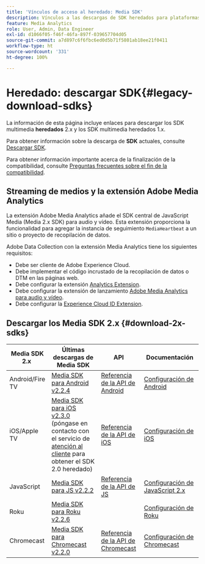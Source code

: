 ```yaml
---
title: 'Vínculos de acceso al heredado: Media SDK'
description: Vínculos a las descargas de SDK heredados para plataformas disponibles, como Android, iOS, JavaScript, Chromecast y Roku.
feature: Media Analytics
role: User, Admin, Data Engineer
exl-id: d1066f05-f46f-46fa-897f-039657704d05
source-git-commit: a7d897c6f6fbc6ed0d5b71f5801ab18ee21f0411
workflow-type: ht
source-wordcount: '331'
ht-degree: 100%

---
```


# Heredado: descargar SDK{#legacy-download-sdks}

La información de esta página incluye enlaces para descargar los SDK multimedia **heredados** 2.x y los SDK multimedia heredados 1.x.

Para obtener información sobre la descarga de **SDK** actuales, consulte [Descargar SDK](/help/getting-started/download-sdks.md).

Para obtener información importante acerca de la finalización de la compatibilidad, consulte [Preguntas frecuentes sobre el fin de la compatibilidad](/help/additional-resources/end-of-support-faqs.md).

## Streaming de medios y la extensión Adobe Media Analytics

La extensión Adobe Media Analytics añade el SDK central de JavaScript Media (Media 2.x SDK) para audio y vídeo. Esta extensión proporciona la funcionalidad para agregar la instancia de seguimiento `MediaHeartbeat` a un sitio o proyecto de recopilación de datos.

Adobe Data Collection con la extensión Media Analytics tiene los siguientes requisitos:
* Debe ser cliente de Adobe Experience Cloud.
* Debe implementar el código incrustado de la recopilación de datos o DTM en las páginas web.
* Debe configurar la extensión [Analytics Extension](https://experienceleague.adobe.com/docs/experience-platform/tags/extensions/adobe/analytics/overview.html?lang=es).
* Debe configurar la extensión de lanzamiento [Adobe Media Analytics para audio y vídeo](https://aep-sdks.gitbook.io/docs/using-mobile-extensions/adobe-media-analytics).
* Debe configurar la [Experience Cloud ID Extension](https://experienceleague.adobe.com/docs/experience-platform/tags/extensions/adobe/id-service/overview.html?lang=es).

## Descargar los Media SDK 2.x {#download-2x-sdks}

| Media SDK 2.x  | Últimas descargas de Media SDK |  API   |  Documentación  |
| --- | --- | --- | --- |
| Android/Fire TV | [Media SDK para Android v2.2.4](https://github.com/Adobe-Marketing-Cloud/media-sdks/releases/tag/android-v2.2.4) | [Referencia de la API de Android](https://adobe-marketing-cloud.github.io/media-sdks/reference/android/) | [Configuración de Android](/help/legacy/media-sdk/setup/set-up-android.md) |
| iOS/Apple TV | [Media SDK para iOS v2.3.0](https://github.com/Adobe-Marketing-Cloud/media-sdks/releases/tag/ios-v2.3.0) (póngase en contacto con el servicio de [atención al cliente](https://helpx.adobe.com/es/marketing-cloud/contact-support.html) para obtener el SDK 2.0 heredado) | [Referencia de la API de iOS](https://adobe-marketing-cloud.github.io/media-sdks/reference/ios/) | [Configuración de iOS](/help/legacy/media-sdk/setup/set-up-ios.md) |
| JavaScript | [Media SDK para JS v2.2.2](https://github.com/Adobe-Marketing-Cloud/media-sdks/releases/tag/js-v2.2.2) | [Referencia de la API de JS](https://adobe-marketing-cloud.github.io/media-sdks/reference/javascript/) | [Configuración de JavaScript 2.x](/help/legacy/media-sdk/setup/setup-javascript/set-up-js-2.md) |
| Roku | [Media SDK para Roku v2.2.6](https://github.com/Adobe-Marketing-Cloud/media-sdks/releases/tag/roku-v2.2.6) |  | [Configuración de Roku](/help/implementation/media-sdk/setup/set-up-roku.md) |
| Chromecast | [Media SDK para Chromecast v2.2.0](https://github.com/Adobe-Marketing-Cloud/media-sdks/releases/tag/chromecast-v2.2.0) | [Referencia de la API de Chromecast](https://adobe-marketing-cloud.github.io/media-sdks/reference/chromecast/) | [Configuración de Chromecast ](/help/implementation/media-sdk/setup/set-up-chromecast.md) |
